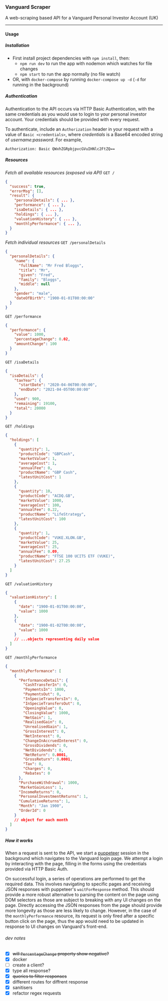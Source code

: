 ### Vanguard Scraper

A web-scraping based API for a Vanguard Personal Investor Account (UK)

---

#### Usage

##### Installation

- First install project dependencies with `npm install`, then:
  - `npm run dev` to run the app with nodemon which watches for file changes
  - `npm start` to run the app normally (no file watch)
- OR, with `docker-compose` by running `docker-compose up -d` (`-d` for running in the background)

##### Authentication

Authentication to the API occurs via HTTP Basic Authentication, with the same credentials as you would use to login to your personal investor account. Your credentials should be provided with every request.

To authenticate, include an `Authorization` header in your request with a value of `Basic <credentials>`, where _credentials_ is a Base64 encoded string of _username:password_. For example,

```
Authorization: Basic QWxhZGRpbjpvcGVuIHNlc2FtZQ==
```

##### Resources

_Fetch all available resources (exposed via API)_
`GET /`

```json
{
  "success": true,
  "errorMsg": [],
  "result": {
    "personalDetails": { ... },
    "performance": { ... },
    "isaDetails": { ... },
    "holdings": { ... },
    "valuationHistory": { ... },
    "monthlyPerformance": { ... },
  }
}
```

_Fetch individual resources_
`GET /personalDetails`

```json
{
  "personalDetails": {
    "name": {
      "fullName": "Mr Fred Bloggs",
      "title": "Mr",
      "given": "Fred",
      "family": "Bloggs",
      "middle": null
    },
    "gender": "male",
    "dateOfBirth": "1900-01-01T00:00:00"
  }
}
```

`GET /performance`

```json
{
  "performance": {
    "value": 1000,
    "percentageChange": 0.02,
    "amountChange": 100
  }
}
```

`GET /isaDetails`

```json
{
  "isaDetails": {
    "taxYear": {
      "startDate": "2020-04-06T00:00:00",
      "endDate": "2021-04-05T00:00:00"
    },
    "used": 900,
    "remaining": 19100,
    "total": 20000
  }
}
```

`GET /holdings`

```json
{
  "holdings": [
    {
      "quantity": 1,
      "productCode": "GBPCash",
      "marketValue": 1,
      "averageCost": 1,
      "annualFee": 0,
      "productName": "GBP Cash",
      "latestUnitCost": 1
    },
    {
      "quantity": 10,
      "productCode": "ACDQ.GB",
      "marketValue": 1000,
      "averageCost": 100,
      "annualFee": 0.22,
      "productName": "LifeStrategy",
      "latestUnitCost": 100
    },
    {
      "quantity": 1,
      "productCode": "VUKE.XLON.GB",
      "marketValue": 25,
      "averageCost": 25,
      "annualFee": 0.09,
      "productName": "FTSE 100 UCITS ETF (VUKE)",
      "latestUnitCost": 27.25
    }
  ]
}
```

`GET /valuationHistory`

```json
{
  "valuationHistory": [
    {
      "date": "1900-01-01T00:00:00",
      "value": 1000
    },
    {
      "date": "1900-01-02T00:00:00",
      "value": 1000
    }
    // ...objects representing daily value
  ]
}
```

`GET /monthlyPerformance`

```json
{
  "monthlyPerformance": [
    {
      "PerformanceDetail": {
        "CashTransferIn": 0,
        "PaymentsIn": 1000,
        "PaymentsOut": 0,
        "InSpecieTransfersIn": 0,
        "InSpecieTransfersOut": 0,
        "OpeningValue": 0,
        "ClosingValue": 1000,
        "NetGain": 1,
        "RealisedGain": 0,
        "UnrealisedGain": 1,
        "GrossInterest": 0,
        "NetInterest": 0,
        "ChangeInAccruedInterest": 0,
        "GrossDividends": 0,
        "NetDividends": 0,
        "NetReturn": 0.0001,
        "GrossReturn": 0.0001,
        "Tax": 0,
        "Charges": 0,
        "Rebates": 0
      },
      "PurchaseWithdrawal": 1000,
      "MarketGainLoss": 1,
      "IncomeReturns": 0,
      "PersonalInvestmentReturns": 1,
      "CumulativeReturns": 1,
      "Month": "Jan 1900",
      "OrderId": 0
    }
    // object for each month
  ]
}
```

##### How it works

When a request is sent to the API, we start a [puppeteer](https://github.com/puppeteer/puppeteer) session in the background which navigates to the Vanguard login page. We attempt a login by interacting with the page, filling in the forms using the credentials provided via HTTP Basic Auth.

On successful login, a series of operations are performed to get the required data. This involves navigating to specific pages and receiving JSON responses with puppeteer's `waitForResponse` method.
This should provide a more robust alternative to parsing the content on the page using DOM selectors as those are subject to breaking with any UI changes on the page. Directly accessing the JSON responses from the page should provide more longevity as those are less likely to change.
However, in the case of the `monthlyPerformance` resource, its request is only fired after a specific button click on the page, thus the app would need to be updated in response to UI changes on Vanguard's front-end.

###### dev notes

- [x] ~~will `PercentageChange` property show negative?~~
- [x] docker
- [ ] create a client?
- [x] type all response?
- [x] ~~queries to filter responses~~
- [x] different routes for diffrent response
- [x] sanitisers
- [x] refactor regex requests
